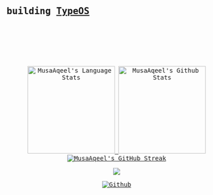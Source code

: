 <!-- My profile README.md -->
<!-- Muhammad Musa Aqeel -->
<!-- musa.aqeel@icloud.com -->
<!-- musa1.com -->
<!-- Intro -->
<samp>

 <!-- dt  @ yorku <b><a href="https://yorku.ca"></a></b><br>  -->

<!--  ### currently @ <b><a href="http://www.dayforce.com">dayforce</a></b> & <b><a href="http://www.engenlearning.org">engen learning</a></b>

<!-- , <b><a href="http://www.kewparty.com">_KEW_.</a></b> >
 
### prev @ <b><a href="https://cobweb.ca">cobweb uoft</a></b>, <b><a href="https://wizrobotics.com">wizrobotics</a></b>


  

<!--    Main Stuff  
  
## What I'm up to... -->

## building [TypeOS](https://TypeOS.com)

<!-- Website -->
<!-- - 🔨 Visit my [**Portfolio Website**](https://musaaqeel.com/)!</samp> -->
<!-- Awards 
- 🥇  2x Hackathon **Best UI/UX Award Winner** for "[Formula Invaders](https://f1.musaaqeel.com)" and "[Machine Learning 101](https://ml.musaaqeel.com)"

</samp>

<!--  Featured Project  -->

<!-- Past Featured Projects -->
<!-- - Developed "[MyAI](https://github.com/MusaAqeel/HTV7)", a project made for [HTV7](https://hackthevalley.io) @ [UofT](https://www.utoronto.ca/). -->


<!-- Linkedin -->
<!-- ### 📲 Connect With Me!
- [**Linkedin**](https://www.linkedin.com/in/musa-aqeel) -->


<!--   ## Tech Stack
<p align="center">
<!--    Languages
  <!--Python
  <img src="https://img.shields.io/badge/python-3670A0?style=square&logo=python&logoColor=white">
  <!--Java
  <img src="https://img.shields.io/badge/java-%23ED8B00.svg?style=square&logo=java&logoColor=white">
  <!--Dart
  <img src="https://img.shields.io/badge/dart-%230175C2.svg?style=square&logo=dart&logoColor=white">
  <!--Lua
  <img src="https://img.shields.io/badge/lua-%232C2D72.svg?style=square&logo=lua&logoColor=white">
  <!--C++
  <img src="https://img.shields.io/badge/css3-%231572B6.svg?style=square&logo=css3&logoColor=white">
<!-- Frameworks, Platforms and Libraries -->
<!--React
  <img src="https://img.shields.io/badge/react-%2320232a.svg?style=square&logo=react&logoColor=%2361DAFB">
<!--NextJS
  <img src ="https://img.shields.io/badge/Next-black?style=square&logo=next.js&logoColor=white" >
<!--Bootstrap
    <img src="https://img.shields.io/badge/bootstrap-%23563D7C.svg?style=square&logo=bootstrap&logoColor=white">
<!--Flask
    <img src="https://img.shields.io/badge/flask-%23000.svg?style=square&logo=flask&logoColor=white">
<!--HTML5
  <img src="https://img.shields.io/badge/html5-%23E34F26.svg?style=square&logo=html5&logoColor=white">
<!--Vercel
  <img src="https://img.shields.io/badge/vercel-%23000000.svg?style=square&logo=vercel&logoColor=white">
    
## <p><a href="mailto:someone@example.com">hi@musa1.com</a></p>

<!-- Add a big chunk of space -->
<br />
<br />
<br />
<br />
<br />
<br />



    
<!-- Stats

https://github-readme-stats.vercel.app/






## GitHub Stats-->

<div align="center"> 





  <a href="https://github.com/MusaAqeel">
    <img height=200 src="https://github-readme-stats.vercel.app/api/top-langs/?username=MusaAqeel&layout=compact&langs_count=10&hide_border=true&include_orgs=true&theme=dark&bg_color=000000#gh-dark-mode-only" alt="MusaAqeel's Language Stats" />
  </a>
  
  <a href="https://github.com/MusaAqeel">
    <img height=200 src="https://github-readme-stats.vercel.app/api?username=MusaAqeel&show_icons=true&count_private=true&line_height=28&hide_border=true&card_width=450&include_all_commits=true&include_orgs=true&exclude_repo=github-readme-stats&theme=dark&bg_color=000000#gh-dark-mode-only" alt="MusaAqeel's Github Stats" />
  </a>







  <!--
  
  <a href="https://github.com/MusaAqeel">
    <img height=200 src="https://profile-stats-five.vercel.app/api/top-langs/?username=MusaAqeel&layout=compact&langs_count=10&hide_border=true&include_orgs=true&theme=dark&bg_color=000000#gh-dark-mode-only" alt="MusaAqeel's Language Stats" />
  </a>
  
  <a href="">
    <img height=200 src="https://profile-stats-five.vercel.app/api?username=MusaAqeel&show_icons=true&count_private=true&line_height=28&hide_border=true&card_width=450&include_all_commits=true&include_orgs=true&exclude_repo=github-readme-stats&theme=dark&bg_color=000000#gh-dark-mode-only" alt="MusaAqeel's Github Stats" />
  </a>
  -->
  <a href="https://github.com/MusaAqeel">
    <img width= height= src="https://github-readme-streak-stats.herokuapp.com?user=MusaAqeel&theme=highcontrast&hide_border=true&border=DDDDDD&fire=F1F1F1&ring=9E9E9E&currStreakLabel=9E9E9E" alt="MusaAqeel's GitHub Streak" />
  </a>

  
  <!-- Profioe View Count -->
  ![](https://komarev.com/ghpvc/?username=MusaAqeel&label=Profile+Views&color=lightgrey&style=flat)

  
  [![Github](https://img.shields.io/github/followers/MusaAqeel?label=Follow&style=social)](https://github.com/MusaAqeel)

  
  
</div>

</samp>



<!-- Moving Text - --> 
<!---
<p align="center">
  <img src="https://readme-typing-svg.demolab.com?font=Arial&pause=1000&color=F7F7F7&width=435&lines=Student+and+Developer;Hackathon+Enthusiast+;4+years+of+coding+experience+;Software+Programming+Instructor+;Always+Learning;Musa+Aqeel" />
</p>
-->

  
<!-- Muhammad Musa Aqeel -->

